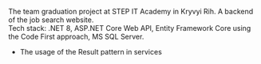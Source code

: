 The team graduation project at STEP IT Academy in Kryvyi Rih. A backend of the job search website.<br/>Tech stack: .NET 8, ASP.NET Core Web API, Entity Framework Core using the Code First approach, MS SQL Server.
* The usage of the Result pattern in services
